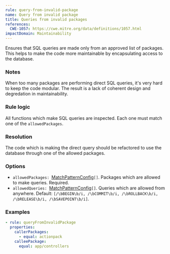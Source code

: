 ```yaml
---
rule: query-from-invalid-package
name: Query from invalid package
title: Queries from invalid packages
references:
  CWE-1057: https://cwe.mitre.org/data/definitions/1057.html
impactDomain: Maintainability
---
```


Ensures that SQL queries are made only from an approved list of packages. This helps to make the
code more maintainable by encapsulating access to the database.

### Notes

When too many packages are performing direct SQL queries, it's very hard to keep the code modular.
The result is a lack of coherent design and degredation in maintainability.

### Rule logic

All functions which make SQL queries are inspected. Each one must match one of the
`allowedPackages`.

### Resolution

The code which is making the direct query should be refactored to use the database through one of
the allowed packages.

### Options

- `allowedPackages: `[MatchPatternConfig](/docs/analysis/match-pattern-config.html)`[]`. Packages
  which are allowed to make queries. Required.
- `allowedQueries: `[MatchPatternConfig](/docs/analysis/match-pattern-config.html)`[]`. Queries which
  are allowed from anywhere. Default:
  `[/\bBEGIN\b/i, /\bCOMMIT\b/i, /\bROLLBACK\b/i, /\bRELEASE\b/i, /\bSAVEPOINT\b/i]`.

### Examples

```yaml
- rule: queryFromInvalidPackage
  properties:
    callerPackages:
      - equal: actionpack
    calleePackage:
      equal: app/controllers
```
